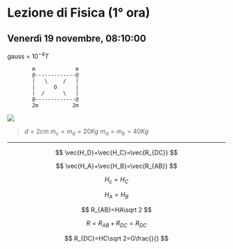 # Lezione di Fisica (1° ora)
## Venerdì 19 novembre, 08:10:00

gauss = $10^{-4}T$

            m             m
			@-------------@
	        |   \	  /   |
	        |	   O	  |
	        |  /      \   |
	        @-------------@
	        2m 			 2m


![](https://i.imgur.com/3v5hGpD.jpg)

> $d=2cm$
> $m_c=m_d=20Kg$
> $m_a=m_b=40Kg$

---

$$
\vec{H_D}+\vec{H_C}=\vec{R_{DC}}
$$

$$
\vec{H_A}+\vec{H_B}=\vec{R_{AB}}
$$

$$
H_c=H_C
$$

$$
H_A=H_B
$$


$$
R_{AB}=HA\sqrt 2
$$


$$
R=R_{AB}+R_{DC}=R_{DC}
$$

$$
R_{DC}=HC\sqrt 2=G\frac{}{}
$$



<!--stackedit_data:
eyJoaXN0b3J5IjpbMTcyOTI2NzgwNSwxODI0OTU3ODYxXX0=
-->